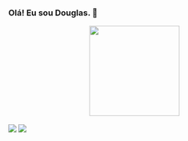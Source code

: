 ### Olá! Eu sou Douglas. 👋

<div align="center">
  <a href="https://github.com/DouglasCarvalhoPereira">
  <img height="180em" src="https://github-readme-stats.vercel.app/api?username=DouglasCarvalhoPereira&show_icons=true&theme=dracula&include_all_commits=true&count_private=true"/>
</div>
<br>
<div> 
  <a href = "mailto:carvalhodouglaspereira@gmail.com"><img src="https://img.shields.io/badge/-Gmail-%23333?style=for-the-badge&logo=gmail&logoColor=white" target="_blank"></a>
  <a href="https://www.linkedin.com/in/carvalhodouglas/" target="_blank"><img src="https://img.shields.io/badge/-LinkedIn-%230077B5?style=for-the-badge&logo=linkedin&logoColor=white" target="_blank"></a> 
  
<div>
<br>
